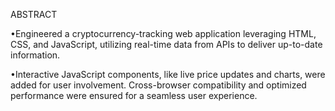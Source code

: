 ABSTRACT

•Engineered a cryptocurrency-tracking web application leveraging HTML, CSS, and JavaScript, utilizing   real-time   data from APIs to deliver up-to-date information.

•Interactive JavaScript components, like live price updates and charts, were added for user involvement. Cross-browser compatibility and optimized performance were ensured for a seamless user experience.
